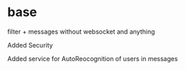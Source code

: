 # base
filter + messages without websocket and anything

Added Security

Added service for AutoReocognition of users in messages
